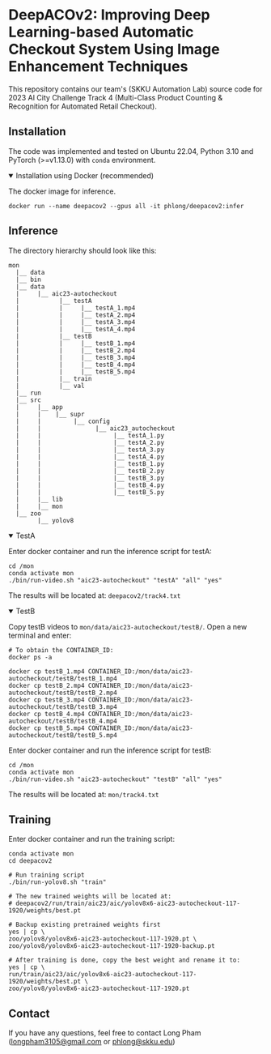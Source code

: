 # DeepACOv2: Improving Deep Learning-based Automatic Checkout System Using Image Enhancement Techniques

This repository contains our team's (SKKU Automation Lab) source code for 
2023 AI City Challenge Track 4 (Multi-Class Product Counting & Recognition for Automated Retail Checkout). 

## Installation
 
The code was implemented and tested on Ubuntu 22.04, Python 3.10 and PyTorch (>=v1.13.0) with `conda` environment.

<details open>
<summary>Installation using Docker (recommended) </summary>

The docker image for inference.

```shell
docker run --name deepacov2 --gpus all -it phlong/deepacov2:infer
```

</details>

## Inference

The directory hierarchy should look like this:
```text
mon
  |__ data 
  |__ bin
  |__ data
  |     |__ aic23-autocheckout
  |           |__ testA
  |           |     |__ testA_1.mp4
  |           |     |__ testA_2.mp4
  |           |     |__ testA_3.mp4
  |           |     |__ testA_4.mp4
  |           |__ testB
  |           |     |__ testB_1.mp4
  |           |     |__ testB_2.mp4
  |           |     |__ testB_3.mp4
  |           |     |__ testB_4.mp4
  |           |     |__ testB_5.mp4
  |           |__ train
  |           |__ val
  |__ run
  |__ src
  |     |__ app
  |     |    |__ supr
  |     |         |__ config
  |     |               |__ aic23_autocheckout
  |     |                    |__ testA_1.py
  |     |                    |__ testA_2.py
  |     |                    |__ testA_3.py
  |     |                    |__ testA_4.py
  |     |                    |__ testB_1.py
  |     |                    |__ testB_2.py
  |     |                    |__ testB_3.py
  |     |                    |__ testB_4.py
  |     |                    |__ testB_5.py
  |     |__ lib
  |     |__ mon
  |__ zoo		
        |__ yolov8
```
  
<details open>
<summary>TestA</summary>

Enter docker container and run the inference script for testA:

```shell
cd /mon
conda activate mon
./bin/run-video.sh "aic23-autocheckout" "testA" "all" "yes"
```
</details>

The results will be located at: `deepacov2/track4.txt`

<details open>
<summary>TestB</summary>

Copy testB videos to `mon/data/aic23-autocheckout/testB/`. Open a new terminal and enter:

```shell
# To obtain the CONTAINER_ID:
docker ps -a

docker cp testB_1.mp4 CONTAINER_ID:/mon/data/aic23-autocheckout/testB/testB_1.mp4
docker cp testB_2.mp4 CONTAINER_ID:/mon/data/aic23-autocheckout/testB/testB_2.mp4
docker cp testB_3.mp4 CONTAINER_ID:/mon/data/aic23-autocheckout/testB/testB_3.mp4
docker cp testB_4.mp4 CONTAINER_ID:/mon/data/aic23-autocheckout/testB/testB_4.mp4
docker cp testB_5.mp4 CONTAINER_ID:/mon/data/aic23-autocheckout/testB/testB_5.mp4
```

Enter docker container and run the inference script for testB:

```shell
cd /mon
conda activate mon
./bin/run-video.sh "aic23-autocheckout" "testB" "all" "yes"
```

The results will be located at: `mon/track4.txt`

</details>
  
## Training

Enter docker container and run the training script:
```shell
conda activate mon
cd deepacov2

# Run training script
./bin/run-yolov8.sh "train"

# The new trained weights will be located at: 
# deepacov2/run/train/aic23/aic/yolov8x6-aic23-autocheckout-117-1920/weights/best.pt

# Backup existing pretrained weights first
yes | cp \
zoo/yolov8/yolov8x6-aic23-autocheckout-117-1920.pt \
zoo/yolov8/yolov8x6-aic23-autocheckout-117-1920-backup.pt

# After training is done, copy the best weight and rename it to: 
yes | cp \
run/train/aic23/aic/yolov8x6-aic23-autocheckout-117-1920/weights/best.pt \
zoo/yolov8/yolov8x6-aic23-autocheckout-117-1920.pt
```

## Contact

If you have any questions, feel free to contact Long Pham ([longpham3105@gmail.com](longpham3105@gmail.com) or [phlong@skku.edu](phlong@skku.edu))
